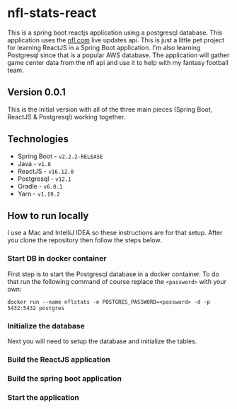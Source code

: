 # nfl-stats-react

This is a spring boot reactjs application using a postgresql database.  This application uses the 
[nfl.com](http://www.nfl.com/liveupdate/game-center/) live updates api.  This is just a little pet project for learning
ReactJS in a Spring Boot application.  I'm also learning Postgresql since that is a popular AWS database.  The 
application will gather game center data from the nfl api and use it to help with my fantasy football team.

## Version 0.0.1
This is the initial version with all of the three main pieces (Spring Boot, ReactJS & Postgresql) working together.

## Technologies
- Spring Boot - `v2.2.2-RELEASE`
- Java - `v1.8`
- ReactJS - `v16.12.0`
- Postgresql - `v12.1`
- Gradle - `v6.0.1`
- Yarn - `v1.19.2`

## How to run locally
I use a Mac and IntelliJ IDEA so these instructions are for that setup.
After you clone the repository then follow the steps below.

### Start DB in docker container
First step is to start the Postgresql database in a docker container.  To do that run the following command of course
replace the `<password>` with your own:

`docker run --name nflstats -e POSTGRES_PASSWORD=<password> -d -p 5432:5432 postgres`

### Initialize the database
Next you will need to setup the database and initialize the tables.

### Build the ReactJS application

### Build the spring boot application

### Start the application



